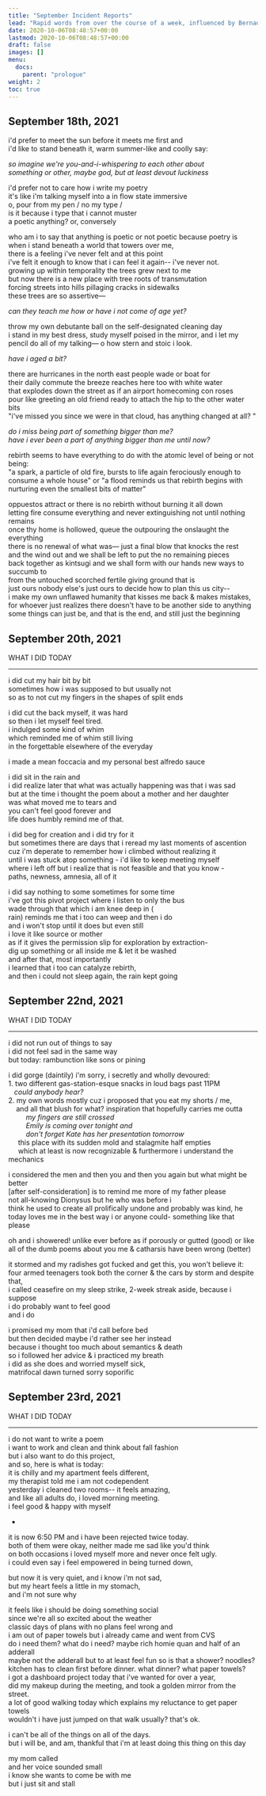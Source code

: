 ```yaml
---
title: "September Incident Reports"
lead: "Rapid words from over the course of a week, influenced by Bernadette Mayer, her denial of revision, and her preference for trains of thought. Structure inspired by Billy Collins, who makes lists of things he did in a day and turns them into poetry."
date: 2020-10-06T08:48:57+00:00
lastmod: 2020-10-06T08:48:57+00:00
draft: false
images: []
menu:
  docs:
    parent: "prologue"
weight: 2
toc: true
---
```


## September 18th, 2021

i&#39;d prefer to meet the sun before it meets me first and  
i&#39;d like to stand beneath it, warm summer-like and coolly say:

_so imagine we&#39;re you-and-i-whispering to each other about_  
_something or other, maybe god, but at least devout luckiness_

i&#39;d prefer not to care how i write my poetry  
it&#39;s like i&#39;m talking myself into a in flow state immersive  
o, pour from my pen / no my type /  
is it because i type that i cannot muster  
a poetic anything? or, conversely

who am i to say that anything is poetic or not poetic because poetry is  
when i stand beneath a world that towers over me,  
there is a feeling i&#39;ve never felt and at this point  
i&#39;ve felt it enough to know that i can feel it again-- i&#39;ve never not.  
growing up within temporality the trees grew next to me  
but now there is a new place with tree roots of transmutation  
forcing streets into hills pillaging cracks in sidewalks  
these trees are so assertive—

_can they teach me how or have i not come of age yet?_

throw my own debutante ball on the self-designated cleaning day  
i stand in my best dress, study myself poised in the mirror, and i let my  
pencil do all of my talking— o how stern and stoic i look.

_have i aged a bit?_

there are hurricanes in the north east people wade or boat for  
their daily commute the breeze reaches here too with white water  
that explodes down the street as if an airport homecoming con roses  
pour like greeting an old friend ready to attach the hip to the other water bits  
&quot;i&#39;ve missed you since we were in that cloud, has anything changed at all? &quot;

_do i miss being part of something bigger than me?_  
_have i ever been a part of anything bigger than me until now?_

rebirth seems to have everything to do with the atomic level of being or not being:  
&quot;a spark, a particle of old fire, bursts to life again ferociously enough to consume a whole house&quot; or &quot;a flood reminds us that rebirth begins with nurturing even the smallest bits of matter&quot;

oppuestos attract or there is no rebirth without burning it all down  
letting fire consume everything and never extinguishing not until nothing remains  
once thy home is hollowed, queue the outpouring the onslaught the everything  
there is no renewal of what was— just a final blow that knocks the rest  
and the wind out and we shall be left to put the no remaining pieces  
back together as kintsugi and we shall form with our hands new ways to succumb to  
from the untouched scorched fertile giving ground that is  
just ours nobody else&#39;s just ours to decide how to plan this us city--  
i make my own unflawed humanity that kisses me back &amp; makes mistakes,  
for whoever just realizes there doesn&#39;t have to be another side to anything  
some things can just be, and that is the end, and still just the beginning

## September 20th, 2021
WHAT I DID TODAY  

---  

i did cut my hair bit by bit  
sometimes how i was supposed to but usually not  
so as to not cut my fingers in the shapes of split ends 

i did cut the back myself, it was hard  
so then i let myself feel tired.  
i indulged some kind of whim   
which reminded me of whim still living   
in the forgettable elsewhere of the everyday

i made a mean foccacia and my personal best alfredo sauce

i did sit in the rain and   
i did realize later that what was actually happening was that i was sad  
but at the time i thought the poem about a mother and her daughter  
was what moved me to tears and  
you can't feel good forever and  
life does humbly remind me of that.

i did beg for creation and i did try for it  
but sometimes there are days that i reread my last moments of ascention  
cuz i'm deperate to remember how i climbed without realizing it  
until i was stuck atop something - i'd like to keep meeting myself  
where i left off but i realize that is not feasible and that you know -  
paths, newness, amnesia, all of it

i did say nothing to some sometimes for some time  
i've got this pivot project where i listen to only the bus  
wade through that which i am knee deep in (  
rain) reminds me that i too can weep and then i do  
and i won't stop until it does but even still  
i love it like source or mother  
as if it gives the permission slip for exploration by extraction-  
dig up something or all inside me & let it be washed  
and after that, most importantly  
i learned that i too can catalyze rebirth,  
and then i could not sleep again, the rain kept going

## September 22nd, 2021
WHAT I DID TODAY  

---  

i did not run out of things to say  
i did not feel sad in the same way  
but today: rambunction like sons or pining  

i did gorge (daintily) i&#39;m sorry, i secretly and wholly devoured:  
1.&nbsp;two different gas-station-esque snacks in loud bags past 11PM  
&nbsp;&nbsp;&nbsp;_could anybody hear?_  
2.&nbsp;my own words mostly cuz i proposed that you eat my shorts / me,  
&nbsp;&nbsp;&nbsp; and all that blush for what? inspiration that hopefully carries me outta  
&nbsp;&nbsp;&nbsp;&nbsp;&nbsp;&nbsp;&nbsp;&nbsp;&nbsp;_my fingers are still crossed_  
&nbsp;&nbsp;&nbsp;&nbsp;&nbsp;&nbsp;&nbsp;&nbsp;&nbsp;_Emily is coming over tonight and_  
&nbsp;&nbsp;&nbsp;&nbsp;&nbsp;&nbsp;&nbsp;&nbsp;&nbsp;_don&#39;t forget Kate has her presentation tomorrow_  
&nbsp;&nbsp;&nbsp;&nbsp; this place with its sudden mold and stalagmite half empties  
&nbsp;&nbsp;&nbsp;&nbsp; which at least is now recognizable &amp; furthermore i understand the mechanics  

i considered the men and then you and then you again but what might be better  
[after self-consideration] is to remind me more of my father please  
not all-knowing Dionysus but he who was before i  
think he used to create all prolifically undone and probably was kind, he  
today loves me in the best way i or anyone could- something like that please  

oh and i showered! unlike ever before as if porously or gutted (good) or like  
all of the dumb poems about you me &amp; catharsis have been wrong (better)  

it stormed and my radishes got fucked and get this, you won&#39;t believe it:  
four armed teenagers took both the corner &amp; the cars by storm and despite that,  
i called ceasefire on my sleep strike, 2-week streak aside, because i suppose  
i do probably want to feel good  
and i do

i promised my mom that i&#39;d call before bed  
but then decided maybe i&#39;d rather see her instead  
because i thought too much about semantics &amp; death  
so i followed her advice &amp; i practiced my breath  
i did as she does and worried myself sick,  
matrifocal dawn turned sorry soporific

## September 23rd, 2021
WHAT I DID TODAY  

---  

i do not want to write a poem   
i want to work and clean and think about fall fashion  
but i also want to do this project,  
and so, here is what is today:  
it is chilly and my apartment feels different,  
my therapist told me i am not codependent  
yesterday i cleaned two rooms-- it feels amazing,  
and like all adults do, i loved morning meeting.  
i feel good &amp; happy with myself  

-

it is now 6:50 PM and i have been rejected twice today.  
both of them were okay, neither made me sad like you&#39;d think  
on both occasions i loved myself more and never once felt ugly.  
i could even say i feel empowered in being turned down, 

but now it is very quiet, and i know i&#39;m not sad,   
but my heart feels a little in my stomach,  
and i&#39;m not sure why


it feels like i should be doing something social  
since we&#39;re all so excited about the weather  
classic days of plans with no plans feel wrong and   
i am out of paper towels but i already came and went from CVS  
do i need them? what do i need? maybe rich homie quan and half of an adderall  
maybe not the adderall but to at least feel fun so is that a shower? noodles?  
kitchen has to clean first before dinner. what dinner? what paper towels?  
i got a dashboard project today that i&#39;ve wanted for over a year,  
did my makeup during the meeting, and took a golden mirror from the street.  
a lot of good walking today which explains my reluctance to get paper towels  
wouldn&#39;t i have just jumped on that walk usually? that&#39;s ok.  

i can&#39;t be all of the things on all of the days.  
but i will be, and am, thankful that i&#39;m at least doing this thing on this day  

my mom called  
and her voice sounded small  
i know she wants to come be with me  
but i just sit and stall
